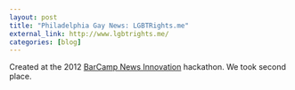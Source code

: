 ```yaml
---
layout: post
title: "Philadelphia Gay News: LGBTRights.me"
external_link: http://www.lgbtrights.me/
categories: [blog]
---
```


Created at the 2012 <a href="http://bcniphilly.com/">BarCamp News Innovation</a> hackathon. We took second place.
